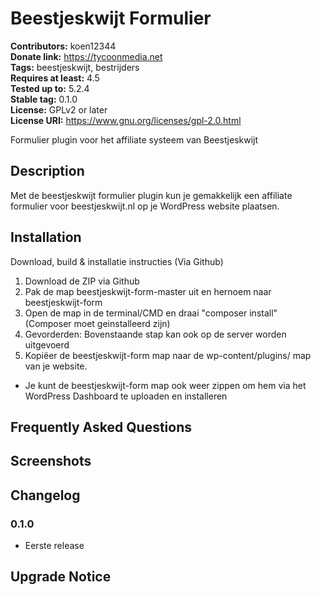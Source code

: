 # Beestjeskwijt Formulier #
**Contributors:** koen12344  
**Donate link:** https://tycoonmedia.net  
**Tags:** beestjeskwijt, bestrijders  
**Requires at least:** 4.5  
**Tested up to:** 5.2.4  
**Stable tag:** 0.1.0  
**License:** GPLv2 or later  
**License URI:** https://www.gnu.org/licenses/gpl-2.0.html  

Formulier plugin voor het affiliate systeem van Beestjeskwijt

## Description ##

Met de beestjeskwijt formulier plugin kun je gemakkelijk een affiliate formulier voor beestjeskwijt.nl op je WordPress website plaatsen.

## Installation ##

Download, build & installatie instructies (Via Github)

1. Download de ZIP via Github
1. Pak de map beestjeskwijt-form-master uit en hernoem naar beestjeskwijt-form
1. Open de map in de terminal/CMD en draai "composer install" (Composer moet geinstalleerd zijn)
1. Gevorderden: Bovenstaande stap kan ook op de server worden uitgevoerd
1. Kopiëer de beestjeskwijt-form map naar de wp-content/plugins/ map van je website.

* Je kunt de beestjeskwijt-form map ook weer zippen om hem via het WordPress Dashboard te uploaden en installeren

## Frequently Asked Questions ##


## Screenshots ##


## Changelog ##

### 0.1.0 ###
* Eerste release

## Upgrade Notice ##
